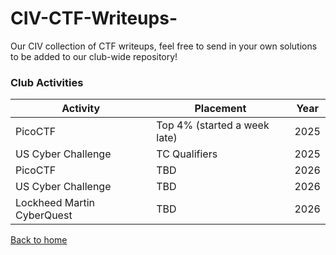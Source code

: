 # CIV-CTF-Writeups-
Our CIV collection of CTF writeups, feel free to send in your own solutions to be added to our club-wide repository!

### Club Activities

| Activity | Placement | Year|
|---|---|---|
| PicoCTF  | Top 4% (started a week late) |2025|
| US Cyber Challenge | TC Qualifiers |2025|
| PicoCTF  | TBD |2026|
| US Cyber Challenge | TBD |2026|
| Lockheed Martin CyberQuest | TBD |2026|

[Back to home](https://github.com/eliu-civ/CIV-CTF-Writeups-)
